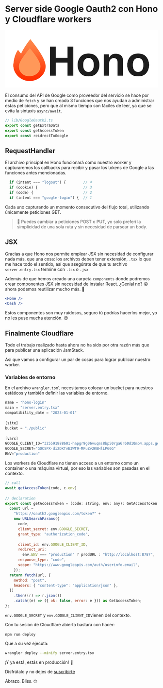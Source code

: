 # Server side Google Oauth2 con Hono y Cloudflare workers

![hono logo](https://raw.githubusercontent.com/honojs/hono/main/docs/images/hono-title.png)

El consumo del API de Google como proveedor del servicio se hace por medio de `fetch` y se han creado 3 funciones que nos ayudan a administrar estas peticiones, pero que al mismo tiempo son fáciles de leer, ya que se evita la sintaxis `async/await`.

```jsx
// lib/GoogleOauth2.ts
export const getExtraData
export const getAccessToken
export const reidrectToGoogle
```

## RequestHandler
El archivo principal en Hono funcionará como nuestro worker y capturaremos los callbacks para recibir y pasar los tokens de Google a las funciones antes mencionadas.

```jsx
  if (intent === "logout") {		// 4
  if (cookie) {						// 3
  if (code) {						// 2
  if (intent === "google-login") {  // 1
```
Cada uno capturando un momento consecutivo del flujo total, utilizando únicamente peticiones GET. 

> 👀 Puedes cambiar a peticiones POST o PUT, yo solo preferí la simplicidad de una sola ruta y sin necesidad de parsear un body.

## JSX
Gracias a que Hono nos permite emplear JSX sin necesidad de configurar nada más, que una cosa: los archivos deben tener extensión, `.tsx` lo que me hace todo el sentido, así que asegúrate de que tu  archivo `server.entry.tsx` termine con `.tsx` o `.jsx` 

Además de que hemos creado una carpeta `components` donde podremos crear componentes JSX sin necesidad de instalar React.  ¿Genial no? 😲 ahora podemos reutilizar mucho más. 🧩

```jsx
<Home />
<Dash />
```
Estos componentes son muy ruidosos, seguro tú podrías hacerlos mejor, yo no les puse mucha atención. 😉

## Finalmente Cloudflare
Todo el trabajo realizado hasta ahora no ha sido por otra razón más que para publicar una aplicación JamStack. 

Así que vamos a configurar un par de cosas para lograr publicar nuestro worker.

### Variables de entorno
En el archivo `wrangler.toml` necesitamos colocar un bucket para nuestros estáticos y también definir las variables de entorno.

```jsx
name = "hono-login"
main = "server.entry.tsx"
compatibility_date = "2023-01-01"

[site]
bucket = "./public"

[vars]
GOOGLE_CLIENT_ID="325591888601-hapgr9g06vuqms8bp50rga6r60d10mb4.apps.googleusercontent.com"
GOOGLE_SECRET="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"
ENV="production"
```
Los workers de Cloudflare no tienen acceso a un entorno como un container o una máquina virtual, por eso las variables son pasadas en el contexto.

```jsx
// call
await getAccessToken(code, c.env)

// declaration
export const getAccessToken = (code: string, env: any): GetAccessToken => {
  const url =
    "https://oauth2.googleapis.com/token?" +
    new URLSearchParams({
      code,
      client_secret: env.GOOGLE_SECRET,
      grant_type: "authorization_code",

      client_id: env.GOOGLE_CLIENT_ID,
      redirect_uri:
        env.ENV === "production" ? prodURL : "http://localhost:8787",
      response_type: "code",
      scope: "https://www.googleapis.com/auth/userinfo.email",
    });
  return fetch(url, {
    method: "post",
    headers: { "content-type": "application/json" },
  })
    .then((r) => r.json())
    .catch((e) => ({ ok: false, error: e })) as GetAccessToken;
};
```
`env.GOOGLE_SECRET` y `env.GOOGLE_CLIENT_ID`vienen del contexto.

Con tu sesión de Cloudflare abierta bastará con hacer:

`npm run deploy`

Que a su vez ejecuta:

```bash
wrangler deploy --minify server.entry.tsx
```

¡Y ya está, estás en producción! 🤯

Disfrútalo y no dejes de [suscribirte](https://fixtergeek.com/subscribe)

Abrazo. Bliss. 🤓

